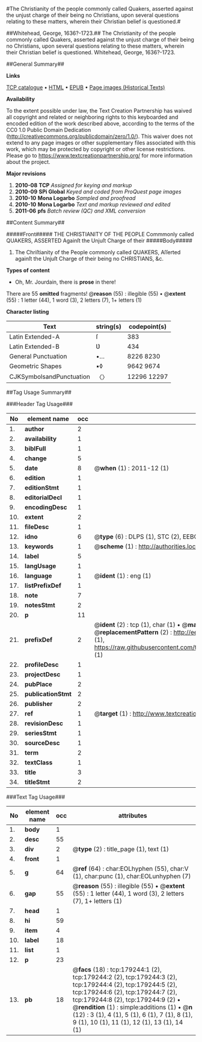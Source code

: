 #The Christianity of the people commonly called Quakers, asserted against the unjust charge of their being no Christians, upon several questions relating to these matters, wherein their Christian belief is questioned.#

##Whitehead, George, 1636?-1723.##
The Christianity of the people commonly called Quakers, asserted against the unjust charge of their being no Christians, upon several questions relating to these matters, wherein their Christian belief is questioned.
Whitehead, George, 1636?-1723.

##General Summary##

**Links**

[TCP catalogue](http://www.ota.ox.ac.uk/tcp/)  • 
[HTML](http://tei.it.ox.ac.uk/tcp/Texts-HTML/free/B06/B06572.html)  • 
[EPUB](http://tei.it.ox.ac.uk/tcp/Texts-EPUB/free/B06/B06572.epub) • 
[Page images (Historical Texts)](https://historicaltexts.jisc.ac.uk/eebo-52529096e)

**Availability**

To the extent possible under law, the Text Creation Partnership has waived all copyright and related or neighboring rights to this keyboarded and encoded edition of the work described above, according to the terms of the CC0 1.0 Public Domain Dedication (http://creativecommons.org/publicdomain/zero/1.0/). This waiver does not extend to any page images or other supplementary files associated with this work, which may be protected by copyright or other license restrictions. Please go to https://www.textcreationpartnership.org/ for more information about the project.

**Major revisions**

1. __2010-08__ __TCP__ *Assigned for keying and markup*
1. __2010-09__ __SPi Global__ *Keyed and coded from ProQuest page images*
1. __2010-10__ __Mona Logarbo__ *Sampled and proofread*
1. __2010-10__ __Mona Logarbo__ *Text and markup reviewed and edited*
1. __2011-06__ __pfs__ *Batch review (QC) and XML conversion*

##Content Summary##

#####Front#####
THE CHRISTIANITY OF THE PEOPLE Commmonly called QUAKERS, ASSERTED Againſt the Unjuſt Charge of their
#####Body#####

1. The Chriſtianity of the People commonly called QUAKERS, Aſſerted againſt the Unjuſt Charge of their being no CHRISTIANS, &c.

**Types of content**

  * Oh, Mr. Jourdain, there is **prose** in there!

There are 55 **omitted** fragments! 
 @__reason__ (55) : illegible (55)  •  @__extent__ (55) : 1 letter (44), 1 word (3), 2 letters (7), 1+ letters (1)

**Character listing**


|Text|string(s)|codepoint(s)|
|---|---|---|
|Latin Extended-A|ſ|383|
|Latin Extended-B|Ʋ|434|
|General Punctuation|•…|8226 8230|
|Geometric Shapes|▪◊|9642 9674|
|CJKSymbolsandPunctuation|〈〉|12296 12297|

##Tag Usage Summary##

###Header Tag Usage###

|No|element name|occ|attributes|
|---|---|---|---|
|1.|__author__|2||
|2.|__availability__|1||
|3.|__biblFull__|1||
|4.|__change__|5||
|5.|__date__|8| @__when__ (1) : 2011-12 (1)|
|6.|__edition__|1||
|7.|__editionStmt__|1||
|8.|__editorialDecl__|1||
|9.|__encodingDesc__|1||
|10.|__extent__|2||
|11.|__fileDesc__|1||
|12.|__idno__|6| @__type__ (6) : DLPS (1), STC (2), EEBO-CITATION (1), OCLC (1), VID (1)|
|13.|__keywords__|1| @__scheme__ (1) : http://authorities.loc.gov/ (1)|
|14.|__label__|5||
|15.|__langUsage__|1||
|16.|__language__|1| @__ident__ (1) : eng (1)|
|17.|__listPrefixDef__|1||
|18.|__note__|7||
|19.|__notesStmt__|2||
|20.|__p__|11||
|21.|__prefixDef__|2| @__ident__ (2) : tcp (1), char (1)  •  @__matchPattern__ (2) : ([0-9\-]+):([0-9IVX]+) (1), (.+) (1)  •  @__replacementPattern__ (2) : http://eebo.chadwyck.com/downloadtiff?vid=$1&page=$2 (1), https://raw.githubusercontent.com/textcreationpartnership/Texts/master/tcpchars.xml#$1 (1)|
|22.|__profileDesc__|1||
|23.|__projectDesc__|1||
|24.|__pubPlace__|2||
|25.|__publicationStmt__|2||
|26.|__publisher__|2||
|27.|__ref__|1| @__target__ (1) : http://www.textcreationpartnership.org/docs/. (1)|
|28.|__revisionDesc__|1||
|29.|__seriesStmt__|1||
|30.|__sourceDesc__|1||
|31.|__term__|2||
|32.|__textClass__|1||
|33.|__title__|3||
|34.|__titleStmt__|2||


###Text Tag Usage###

|No|element name|occ|attributes|
|---|---|---|---|
|1.|__body__|1||
|2.|__desc__|55||
|3.|__div__|2| @__type__ (2) : title_page (1), text (1)|
|4.|__front__|1||
|5.|__g__|64| @__ref__ (64) : char:EOLhyphen (55), char:V (1), char:punc (1), char:EOLunhyphen (7)|
|6.|__gap__|55| @__reason__ (55) : illegible (55)  •  @__extent__ (55) : 1 letter (44), 1 word (3), 2 letters (7), 1+ letters (1)|
|7.|__head__|1||
|8.|__hi__|59||
|9.|__item__|4||
|10.|__label__|18||
|11.|__list__|1||
|12.|__p__|23||
|13.|__pb__|18| @__facs__ (18) : tcp:179244:1 (2), tcp:179244:2 (2), tcp:179244:3 (2), tcp:179244:4 (2), tcp:179244:5 (2), tcp:179244:6 (2), tcp:179244:7 (2), tcp:179244:8 (2), tcp:179244:9 (2)  •  @__rendition__ (1) : simple:additions (1)  •  @__n__ (12) : 3 (1), 4 (1), 5 (1), 6 (1), 7 (1), 8 (1), 9 (1), 10 (1), 11 (1), 12 (1), 13 (1), 14 (1)|
